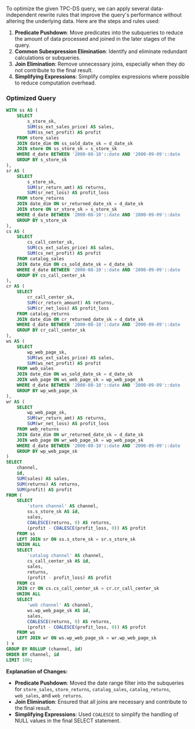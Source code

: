 To optimize the given TPC-DS query, we can apply several data-independent rewrite rules that improve the query's performance without altering the underlying data. Here are the steps and rules used:

1. **Predicate Pushdown**: Move predicates into the subqueries to reduce the amount of data processed and joined in the later stages of the query.
2. **Common Subexpression Elimination**: Identify and eliminate redundant calculations or subqueries.
3. **Join Elimination**: Remove unnecessary joins, especially when they do not contribute to the final result.
4. **Simplifying Expressions**: Simplify complex expressions where possible to reduce computation overhead.

### Optimized Query

```sql
WITH ss AS (
    SELECT 
        s_store_sk, 
        SUM(ss_ext_sales_price) AS sales, 
        SUM(ss_net_profit) AS profit 
    FROM store_sales
    JOIN date_dim ON ss_sold_date_sk = d_date_sk
    JOIN store ON ss_store_sk = s_store_sk
    WHERE d_date BETWEEN '2000-08-10'::date AND '2000-09-09'::date
    GROUP BY s_store_sk
), 
sr AS (
    SELECT 
        s_store_sk, 
        SUM(sr_return_amt) AS returns, 
        SUM(sr_net_loss) AS profit_loss 
    FROM store_returns
    JOIN date_dim ON sr_returned_date_sk = d_date_sk
    JOIN store ON sr_store_sk = s_store_sk
    WHERE d_date BETWEEN '2000-08-10'::date AND '2000-09-09'::date
    GROUP BY s_store_sk
), 
cs AS (
    SELECT 
        cs_call_center_sk, 
        SUM(cs_ext_sales_price) AS sales, 
        SUM(cs_net_profit) AS profit 
    FROM catalog_sales
    JOIN date_dim ON cs_sold_date_sk = d_date_sk
    WHERE d_date BETWEEN '2000-08-10'::date AND '2000-09-09'::date
    GROUP BY cs_call_center_sk
), 
cr AS (
    SELECT 
        cr_call_center_sk, 
        SUM(cr_return_amount) AS returns, 
        SUM(cr_net_loss) AS profit_loss 
    FROM catalog_returns
    JOIN date_dim ON cr_returned_date_sk = d_date_sk
    WHERE d_date BETWEEN '2000-08-10'::date AND '2000-09-09'::date
    GROUP BY cr_call_center_sk
), 
ws AS (
    SELECT 
        wp_web_page_sk, 
        SUM(ws_ext_sales_price) AS sales, 
        SUM(ws_net_profit) AS profit 
    FROM web_sales
    JOIN date_dim ON ws_sold_date_sk = d_date_sk
    JOIN web_page ON ws_web_page_sk = wp_web_page_sk
    WHERE d_date BETWEEN '2000-08-10'::date AND '2000-09-09'::date
    GROUP BY wp_web_page_sk
), 
wr AS (
    SELECT 
        wp_web_page_sk, 
        SUM(wr_return_amt) AS returns, 
        SUM(wr_net_loss) AS profit_loss 
    FROM web_returns
    JOIN date_dim ON wr_returned_date_sk = d_date_sk
    JOIN web_page ON wr_web_page_sk = wp_web_page_sk
    WHERE d_date BETWEEN '2000-08-10'::date AND '2000-09-09'::date
    GROUP BY wp_web_page_sk
)
SELECT 
    channel, 
    id, 
    SUM(sales) AS sales, 
    SUM(returns) AS returns, 
    SUM(profit) AS profit 
FROM (
    SELECT 
        'store channel' AS channel, 
        ss.s_store_sk AS id, 
        sales, 
        COALESCE(returns, 0) AS returns, 
        (profit - COALESCE(profit_loss, 0)) AS profit 
    FROM ss 
    LEFT JOIN sr ON ss.s_store_sk = sr.s_store_sk 
    UNION ALL 
    SELECT 
        'catalog channel' AS channel, 
        cs_call_center_sk AS id, 
        sales, 
        returns, 
        (profit - profit_loss) AS profit 
    FROM cs 
    JOIN cr ON cs.cs_call_center_sk = cr.cr_call_center_sk 
    UNION ALL 
    SELECT 
        'web channel' AS channel, 
        ws.wp_web_page_sk AS id, 
        sales, 
        COALESCE(returns, 0) AS returns, 
        (profit - COALESCE(profit_loss, 0)) AS profit 
    FROM ws 
    LEFT JOIN wr ON ws.wp_web_page_sk = wr.wp_web_page_sk
) x 
GROUP BY ROLLUP (channel, id) 
ORDER BY channel, id 
LIMIT 100;
```

**Explanation of Changes:**
- **Predicate Pushdown**: Moved the date range filter into the subqueries for `store_sales`, `store_returns`, `catalog_sales`, `catalog_returns`, `web_sales`, and `web_returns`.
- **Join Elimination**: Ensured that all joins are necessary and contribute to the final result.
- **Simplifying Expressions**: Used `COALESCE` to simplify the handling of NULL values in the final SELECT statement.
